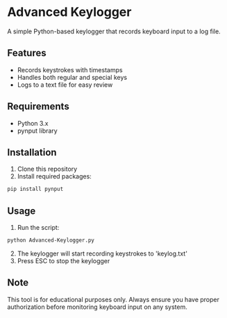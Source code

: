 # Advanced Keylogger

A simple Python-based keylogger that records keyboard input to a log file.

## Features
- Records keystrokes with timestamps
- Handles both regular and special keys
- Logs to a text file for easy review

## Requirements
- Python 3.x
- pynput library

## Installation
1. Clone this repository
2. Install required packages:
```bash
pip install pynput
```

## Usage
1. Run the script:
```bash
python Advanced-Keylogger.py
```
2. The keylogger will start recording keystrokes to 'keylog.txt'
3. Press ESC to stop the keylogger

## Note
This tool is for educational purposes only. Always ensure you have proper authorization before monitoring keyboard input on any system. 
